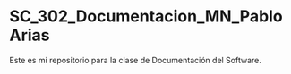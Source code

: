 # SC_302_Documentacion_MN_PabloArias
Este es mi repositorio para la clase de Documentación del Software.
